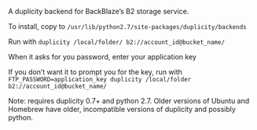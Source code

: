 A duplicity backend for BackBlaze’s B2 storage service.

To install, copy to `/usr/lib/python2.7/site-packages/duplicity/backends`

Run with `duplicity /local/folder/ b2://account_id@bucket_name/`

When it asks for you password, enter your application key

If you don’t want it to prompt you for the key, run with 
`FTP_PASSWORD=application_key duplicity /local/folder b2://account_id@bucket_name/`

Note: requires duplicity 0.7+ and python 2.7. Older versions of Ubuntu and Homebrew have older,
incompatible versions of duplicity and possibly python.
